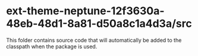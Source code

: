 # ext-theme-neptune-12f3630a-48eb-48d1-8a81-d50a8c1a4d3a/src

This folder contains source code that will automatically be added to the classpath when
the package is used.
